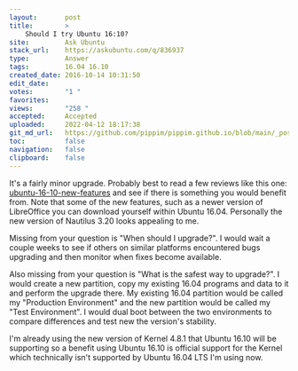 ```yaml
---
layout:       post
title:        >
    Should I try Ubuntu 16:10?
site:         Ask Ubuntu
stack_url:    https://askubuntu.com/q/836937
type:         Answer
tags:         16.04 16.10
created_date: 2016-10-14 10:31:50
edit_date:    
votes:        "1 "
favorites:    
views:        "258 "
accepted:     Accepted
uploaded:     2022-04-12 18:17:38
git_md_url:   https://github.com/pippim/pippim.github.io/blob/main/_posts/2016/2016-10-14-Should-I-try-Ubuntu-16_10_.md
toc:          false
navigation:   false
clipboard:    false
---
```


It's a fairly minor upgrade. Probably best to read a few reviews like this one: [ubuntu-16-10-new-features][1] and see if there is something you would benefit from. Note that some of the new features, such as a newer version of LibreOffice you can download yourself within Ubuntu 16.04. Personally the new version of Nautilus 3.20 looks appealing to me.

Missing from your question is "When should I upgrade?". I would wait a couple weeks to see if others on similar platforms encountered bugs upgrading and then monitor when fixes become available.

Also missing from your question is "What is the safest way to upgrade?". I would create a new partition, copy my existing 16.04 programs and data to it and perform the upgrade there. My existing 16.04 partition would be called my "Production Environment" and the new partition would be called my "Test Environment". I would dual boot between the two environments to compare differences and test new the version's stability.

I'm already using the new version of Kernel 4.8.1 that Ubuntu 16.10 will be supporting so a benefit using Ubuntu 16.10 is official support for the Kernel which technically isn't supported by Ubuntu 16.04 LTS I'm using now.

  [1]: http://www.omgubuntu.co.uk/2016/10/download-ubuntu-16-10-new-features
